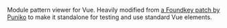 Module pattern viewer for Vue. Heavily modified from [a Foundkey patch by Puniko](https://akkoma.dev/puniko/FoundKey/src/branch/feature/mod-tracker) to make it standalone for testing and use standard Vue elements.